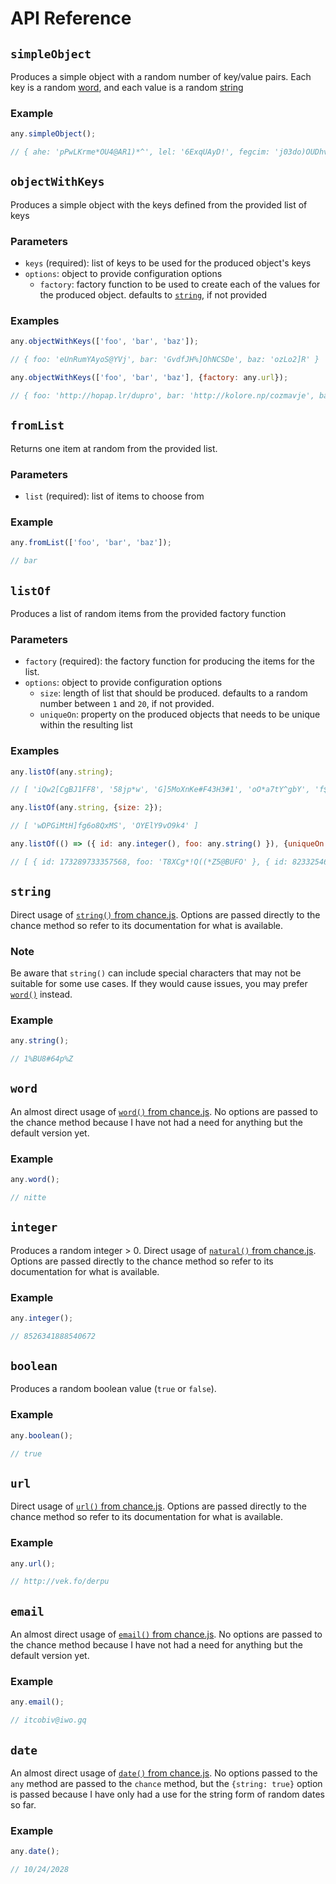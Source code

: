 # API Reference

## `simpleObject`

Produces a simple object with a random number of key/value pairs. Each key is a random [word](#word), and each value is
a random [string](#string)

### Example

```js
any.simpleObject();

// { ahe: 'pPwLKrme*OU4@AR1)*^', lel: '6ExqUAyD!', fegcim: 'j03do)OUDhvJ', ucalu: 'L#)zHg5@AV9#vD5O' }
```

## `objectWithKeys`

Produces a simple object with the keys defined from the provided list of keys

### Parameters
* `keys` (required): list of keys to be used for the produced object's keys
* `options`: object to provide configuration options
    * `factory`: factory function to be used to create each of the values for the produced object. defaults to
      [`string`](#string), if not provided

### Examples

```js
any.objectWithKeys(['foo', 'bar', 'baz']);

// { foo: 'eUnRumYAyoS@YVj', bar: 'GvdfJH%]OhNCSDe', baz: 'ozLo2]R' }
```

```js
any.objectWithKeys(['foo', 'bar', 'baz'], {factory: any.url});

// { foo: 'http://hopap.lr/dupro', bar: 'http://kolore.np/cozmavje', baz: 'http://udegowum.cd/ohobasmo' }
```

## `fromList`

Returns one item at random from the provided list.

### Parameters
* `list` (required): list of items to choose from

### Example

```js
any.fromList(['foo', 'bar', 'baz']);

// bar
```

## `listOf`

Produces a list of random items from the provided factory function

### Parameters
* `factory` (required): the factory function for producing the items for the list.
* `options`: object to provide configuration options
    * `size`: length of list that should be produced. defaults to a random number between `1` and `20`, if
      not provided.
    * `uniqueOn`: property on the produced objects that needs to be unique within the resulting list

### Examples

```js
any.listOf(any.string);

// [ 'iQw2[CgBJ1FF8', '58jp*w', 'G]5MoXnKe#F43H3#1', 'oO*a7tY^gbY', 'f$AFjgd$Gg2' ]
```

```js
any.listOf(any.string, {size: 2});

// [ 'wDPGiMtH]fg6o8QxMS', 'OYElY9vO9k4' ]
```

```js
any.listOf(() => ({ id: any.integer(), foo: any.string() }), {uniqueOn: 'id'});

// [ { id: 173289733357568, foo: 'T8XCg*!Q((*Z5@BUFO' }, { id: 8233254624690176, foo: 'ziY]4e%cDoR07g)IhA' } ]
```

## `string`

Direct usage of [`string()` from chance.js](http://chancejs.com/#string). Options are passed directly to the chance
method so refer to its documentation for what is available.

### Note

Be aware that `string()` can include special characters that may not be suitable for some use cases. If they would
cause issues, you may prefer [`word()`](#word) instead.

### Example

```js
any.string();

// 1%BU8#64p%Z
```

## `word`

An almost direct usage of [`word()` from chance.js](http://chancejs.com/#word). No options are passed to the chance
method because I have not had a need for anything but the default version yet.

### Example

```js
any.word();

// nitte
```

## `integer`

Produces a random integer > 0. Direct usage of [`natural()` from chance.js](http://chancejs.com/#natural). Options are
passed directly to the chance method so refer to its documentation for what is available.

### Example

```js
any.integer();

// 8526341888540672
```

## `boolean`

Produces a random boolean value (`true` or `false`).

### Example

```js
any.boolean();

// true
```

## `url`

Direct usage of [`url()` from chance.js](http://chancejs.com/#url). Options are passed directly to the chance
method so refer to its documentation for what is available.

### Example

```js
any.url();

// http://vek.fo/derpu
```

## `email`

An almost direct usage of [`email()` from chance.js](http://chancejs.com/#email). No options are passed to the chance
method because I have not had a need for anything but the default version yet.

### Example

```js
any.email();

// itcobiv@iwo.gq
```

## `date`

An almost direct usage of [`date()` from chance.js](http://chancejs.com/#date). No options passed to the `any` method
are passed to the `chance` method, but the `{string: true}` option is passed because I have only had a use for the string
form of random dates so far.

### Example

```js
any.date();

// 10/24/2028
```
